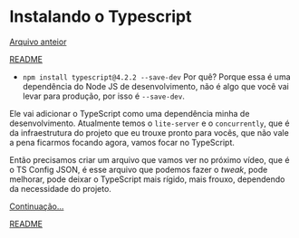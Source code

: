 # Instalando o Typescript

[Arquivo anteior](/estudos/motivacaoDoTypescript.md)


[README](/README.md)

- `npm install typescript@4.2.2 --save-dev`
Por quê? Porque essa é uma dependência do Node JS de desenvolvimento, não é algo que você vai levar para produção, por isso é `--save-dev`.

Ele vai adicionar o TypeScript como uma dependência minha de desenvolvimento. Atualmente temos o `lite-server` e o `concurrently`, que é da infraestrutura do projeto que eu trouxe pronto para vocês, que não vale a pena ficarmos focando agora, vamos focar no TypeScript.

Então precisamos criar um arquivo que vamos ver no próximo vídeo, que é o TS Config JSON, é esse arquivo que podemos fazer o *tweak*, pode melhorar, pode deixar o TypeScript mais rígido, mais frouxo, dependendo da necessidade do projeto.

[Continuação...](/estudos/conhecendoArquivosTs.md)


[README](/README.md)
